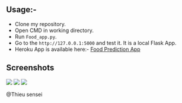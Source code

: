 ## Usage:-

- Clone my repository.
- Open CMD in working directory.
- Run `Food_app.py`.
- Go to the `http://127.0.0.1:5000` and test it. It is a local Flask App.
- Heroku App is available here:- [Food Prediction App](https://food-ml.herokuapp.com/)

## Screenshots

<img src="https://github.com/Spidy20/Food_Recognition_System/blob/master/1.PNG">
<img src="https://github.com/Spidy20/Food_Recognition_System/blob/master/2.PNG">
<img src="https://github.com/Spidy20/Food_Recognition_System/blob/master/3.PNG">


@Thieu sensei